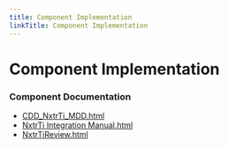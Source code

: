 ```yaml
---
title: Component Implementation
linkTitle: Component Implementation
---
```


# Component Implementation
### Component Documentation

- [CDD_NxtrTi_MDD.html](doc/CDD_NxtrTi_MDD.html)
- [NxtrTi Integration Manual.html](doc/NxtrTi%20Integration%20Manual.html)
- [NxtrTiReview.html](doc/NxtrTiReview.html)

